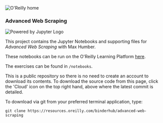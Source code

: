 <img src="https://cdn.oreillystatic.com/images/sitewide-headers/oreilly_logo_mark_red.svg" alt="O'Reilly home"/>

### Advanced Web Scraping

![Powered by Jupyter Logo](https://cdn.oreillystatic.com/images/icons/powered_by_jupyter.png)

This project contains the Jupyter Notebooks and supporting files for _Advanced Web Scraping_ with Max Humber. 

These notebooks can be run on the O'Reilly Learning Platform [here](https://learning.oreilly.com/jupyter-notebooks/~/${NOTEBOOK_FPID}).

The exercises can be found in `/notebooks`.

This is a public repository so there is no need to create an account to download its contents. To download the source code from this page, click the 'Cloud' icon on the top right hand, above where the latest commit is detailed.

To download via git from your preferred terminal application, type:

```git clone https://resources.oreilly.com/binderhub/advanced-web-scraping```
